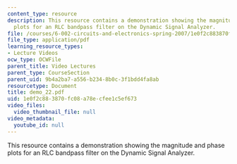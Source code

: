 ```yaml
---
content_type: resource
description: This resource contains a demonstration showing the magnitude and phase
  plots for an RLC bandpass filter on the Dynamic Signal Analyzer.
file: /courses/6-002-circuits-and-electronics-spring-2007/1e0f2c883870fc08a78ecfee1c5ef673_demo_22.pdf
file_type: application/pdf
learning_resource_types:
- Lecture Videos
ocw_type: OCWFile
parent_title: Video Lectures
parent_type: CourseSection
parent_uid: 9b4a2ba7-a556-b234-8b0c-3f1bdd4fa8ab
resourcetype: Document
title: demo_22.pdf
uid: 1e0f2c88-3870-fc08-a78e-cfee1c5ef673
video_files:
  video_thumbnail_file: null
video_metadata:
  youtube_id: null
---
```

This resource contains a demonstration showing the magnitude and phase plots for an RLC bandpass filter on the Dynamic Signal Analyzer.

